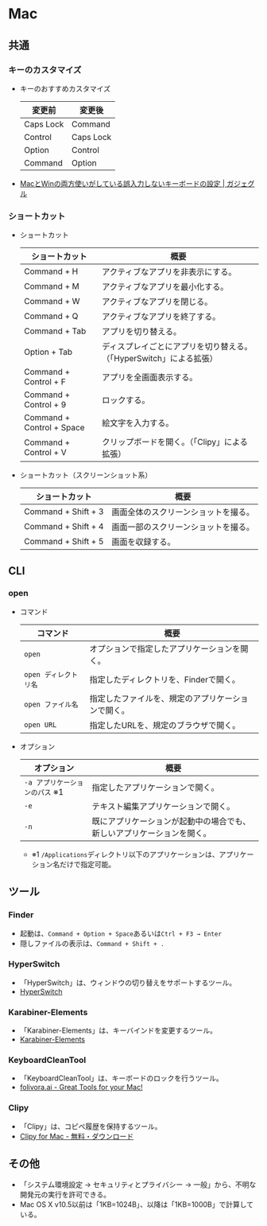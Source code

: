 # Mac

## 共通

### キーのカスタマイズ

- キーのおすすめカスタマイズ

  | 変更前    | 変更後    |
  | --------- | --------- |
  | Caps Lock | Command   |
  | Control   | Caps Lock |
  | Option    | Control   |
  | Command   | Option    |

- [MacとWinの両方使いがしている誤入力しないキーボードの設定 | ガジェグル](https://gazyeguru.com/mac%E3%81%A8win%E3%81%AE%E4%B8%A1%E6%96%B9%E4%BD%BF%E3%81%84%E3%81%8C%E3%81%97%E3%81%A6%E3%81%84%E3%82%8B%E3%82%AD%E3%83%BC%E3%83%9C%E3%83%BC%E3%83%89%E3%81%AE%E8%A8%AD%E5%AE%9A/)

### ショートカット

- ショートカット

  | ショートカット            | 概要                                                         |
  | ------------------------- | ------------------------------------------------------------ |
  | Command + H               | アクティブなアプリを非表示にする。                           |
  | Command + M               | アクティブなアプリを最小化する。                             |
  | Command + W               | アクティブなアプリを閉じる。                                 |
  | Command + Q               | アクティブなアプリを終了する。                               |
  | Command + Tab             | アプリを切り替える。                                         |
  | Option + Tab              | ディスプレイごとにアプリを切り替える。（「HyperSwitch」による拡張） |
  | Command + Control + F     | アプリを全画面表示する。                                     |
  | Command + Control + 9     | ロックする。                                                 |
  | Command + Control + Space | 絵文字を入力する。                                           |
  | Command + Control + V     | クリップボードを開く。（「Clipy」による拡張）                |

- ショートカット（スクリーンショット系）

  | ショートカット      | 概要                                 |
  | ------------------- | ------------------------------------ |
  | Command + Shift + 3 | 画面全体のスクリーンショットを撮る。 |
  | Command + Shift + 4 | 画面一部のスクリーンショットを撮る。 |
  | Command + Shift + 5 | 画面を収録する。                     |

## CLI

### open

- コマンド

  | コマンド              | 概要                                               |
  | --------------------- | -------------------------------------------------- |
  | `open`                | オプションで指定したアプリケーションを開く。       |
  | `open ディレクトリ名` | 指定したディレクトリを、Finderで開く。             |
  | `open ファイル名`     | 指定したファイルを、規定のアプリケーションで開く。 |
  | `open URL`            | 指定したURLを、規定のブラウザで開く。              |

- オプション

  | オプション                     | 概要                                                         |
  | ------------------------------ | ------------------------------------------------------------ |
  | `-a アプリケーションのパス` ※1 | 指定したアプリケーションで開く。                             |
  | `-e`                           | テキスト編集アプリケーションで開く。                         |
  | `-n`                           | 既にアプリケーションが起動中の場合でも、新しいアプリケーションを開く。 |

  - ※1 `/Applications`ディレクトリ以下のアプリケーションは、アプリケーション名だけで指定可能。

## ツール

### Finder

- 起動は、`Command + Option + Space`あるいは`Ctrl + F3 → Enter`
- 隠しファイルの表示は、`Command + Shift + .`

### HyperSwitch

- 「HyperSwitch」は、ウィンドウの切り替えをサポートするツール。
- [HyperSwitch](https://bahoom.com/hyperswitch)

### Karabiner-Elements

- 「Karabiner-Elements」は、キーバインドを変更するツール。
- [Karabiner-Elements](https://karabiner-elements.pqrs.org/)

### KeyboardCleanTool

- 「KeyboardCleanTool」は、キーボードのロックを行うツール。
- [folivora.ai - Great Tools for your Mac!](https://folivora.ai/keyboardcleantool)

### Clipy

- 「Clipy」は、コピペ履歴を保持するツール。
- [Clipy for Mac - 無料・ダウンロード](https://clipy.softonic.jp/mac)

## その他

- 「システム環境設定 -> セキュリティとプライバシー -> 一般」から、不明な開発元の実行を許可できる。
- Mac OS X v10.5以前は「1KB=1024B」、以降は「1KB=1000B」で計算している。
